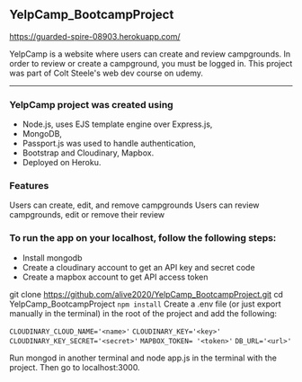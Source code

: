 ## YelpCamp_BootcampProject
https://guarded-spire-08903.herokuapp.com/

YelpCamp is a website where users can create and review campgrounds. 
In order to review or create a campground, you must be logged in. 
This project was part of Colt Steele's web dev course on udemy.
___
### YelpCamp project was created using 
* Node.js, uses EJS template engine over Express.js, 
* MongoDB, 
* Passport.js was used to handle authentication,
* Bootstrap and Cloudinary, Mapbox. 
* Deployed on Heroku.

### Features
Users can create, edit, and remove campgrounds
Users can review campgrounds, edit or remove their review

### To run the app on your localhost, follow the following steps:

- Install mongodb
- Create a cloudinary account to get an API key and secret code
- Create a mapbox account to get API access token

git clone https://github.com/alive2020/YelpCamp_BootcampProject.git
cd YelpCamp_BootcampProject
`npm install`
Create a .env file (or just export manually in the terminal) in the root of the project and add the following:

 `CLOUDINARY_CLOUD_NAME='<name>'`
 `CLOUDINARY_KEY='<key>'`
 `CLOUDINARY_KEY_SECRET='<secret>'`
 `MAPBOX_TOKEN= '<token>'`
 `DB_URL='<url>'`

Run mongod in another terminal and node app.js in the terminal with the project.
Then go to localhost:3000.
